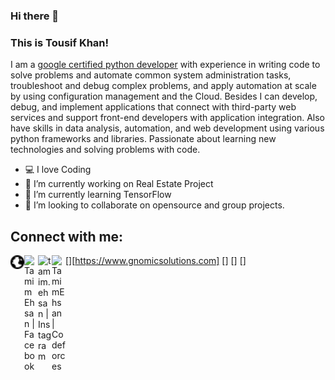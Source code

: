 ### Hi there 👋
### This is Tousif Khan!

I am a [google certified python developer](https://www.coursera.org/account/accomplishments/professional-cert/JEY2MYBN8W3M) with experience in writing code to solve problems and automate common system administration tasks, troubleshoot and debug complex problems, and apply automation at scale by using configuration management and the Cloud. Besides I can develop, debug, and implement applications that connect with third-party web services and support front-end developers with application integration. Also have skills in data analysis, automation, and web development using various python frameworks and libraries. Passionate about learning new technologies and solving problems with code.


- 💻 I love Coding
- 🔭 I’m currently working on Real Estate Project
- 🌱 I’m currently learning TensorFlow
- 👯 I’m looking to collaborate on opensource and group projects.

## Connect with me:

[<img align="left" alt="TamimEhsan" width="22px" src="https://raw.githubusercontent.com/iconic/open-iconic/master/svg/globe.svg" />][https://www.gnomicsolutions.com]
[<img align="left" alt="Tamim Ehsan | Facebook" width="22px" src="https://cdn.jsdelivr.net/npm/simple-icons@v3/icons/facebook.svg" />]
[<img align="left" alt="tamim.ehsan | Instagram" width="22px" src="https://cdn.jsdelivr.net/npm/simple-icons@v3/icons/instagram.svg" />]
[<img align="left" alt="TamimEhsan | Codeforces" width="22px" src="https://cdn.jsdelivr.net/npm/simple-icons@v3/icons/codeforces.svg" />]





<!--
**tousifkhan-gs/tousifkhan-gs** is a ✨ _special_ ✨ repository because its `README.md` (this file) appears on your GitHub profile.

Here are some ideas to get you started:

- 💻 I love Coding
- 🔭 I’m currently working on Real Estate Project
- 🌱 I’m currently learning TensorFlow
- 👯 I’m looking to collaborate on opensource and group projects.
- 🤔 I’m looking for help with ...
- 💬 Ask me about ...
- 📫 How to reach me: ...
- 😄 Pronouns: ...
- ⚡ Fun fact: ...
[![Linkedin](https://img.shields.io/badge/-LinkedIn-blue?style=flat&logo=Linkedin&logoColor=white)](https://www.linkedin.com/in//)

[![Github](https://img.shields.io/badge/-Github-000?style=flat&logo=Github&logoColor=white)](https://github.com/tousifkhan-gs)
[![Gmail](https://img.shields.io/badge/-Gmail-c14438?style=flat&logo=Gmail&logoColor=white)](mailto:tousifkhan.kpk@gmail.com)
[![Twitter](https://img.shields.io/badge/-Twitter-1D9BF0?style=flat&logo=Twitter&logoColor=white)](https://twitter.com/pakhtoonwalii)
<img align="right" alt="img" src="https://github.com/FernandoRoldan93/FernandoRoldan93/blob/master/cover_image.jpg" width="50%" height="auto" />
-->
